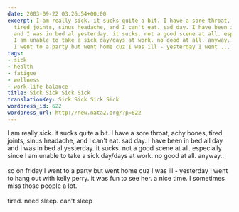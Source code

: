 ```yaml
---
date: 2003-09-22 03:26:54+00:00
excerpt: I am really sick. it sucks quite a bit. I have a sore throat, achy bones,
  tired joints, sinus headache, and I can't eat. sad day. I have been in bed all day
  and I was in bed al yesterday. it sucks. not a good scene at all. especially since
  I am unable to take a sick day/days at work. no good at all. anyway.. so on friday
  I went to a party but went home cuz I was ill - yesterday I went ...
tags:
- sick
- health
- fatigue
- wellness
- work-life-balance
title: Sick Sick Sick Sick
translationKey: Sick Sick Sick Sick
wordpress_id: 622
wordpress_url: http://new.nata2.org/?p=622
---
```


I am really sick. it sucks quite a bit. I have a sore throat, achy bones, tired joints, sinus headache, and I can't eat. sad day. I have been in bed all day and I was in bed al yesterday. it sucks. not a good scene at all. especially since I am unable to take a sick day/days at work. no good at all. anyway.. <br/><br/>so on friday I went to a party but went home cuz I was ill - yesterday I went to hang out with kelly perry. it was fun to see her. a nice time. I sometimes miss those people a lot. <br/><br/>tired. need sleep. can't sleep